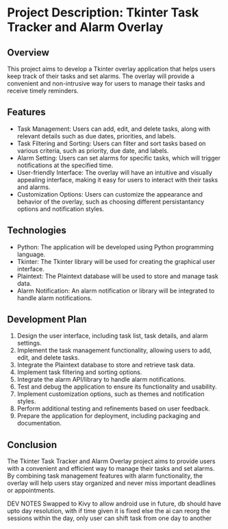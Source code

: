 # Project Description: Tkinter Task Tracker and Alarm Overlay

## Overview
This project aims to develop a Tkinter overlay application that helps users keep track of their tasks and set alarms. The overlay will provide a convenient and non-intrusive way for users to manage their tasks and receive timely reminders.

## Features
- Task Management: Users can add, edit, and delete tasks, along with relevant details such as due dates, priorities, and labels.
- Task Filtering and Sorting: Users can filter and sort tasks based on various criteria, such as priority, due date, and labels.
- Alarm Setting: Users can set alarms for specific tasks, which will trigger notifications at the specified time.
- User-friendly Interface: The overlay will have an intuitive and visually appealing interface, making it easy for users to interact with their tasks and alarms.
- Customization Options: Users can customize the appearance and behavior of the overlay, such as choosing different persistantancy options and notification styles.

## Technologies
- Python: The application will be developed using Python programming language.
- Tkinter: The Tkinter library will be used for creating the graphical user interface.
- Plaintext: The Plaintext database will be used to store and manage task data.
- Alarm Notification: An alarm notification or library will be integrated to handle alarm notifications.

## Development Plan
1. Design the user interface, including task list, task details, and alarm settings.
2. Implement the task management functionality, allowing users to add, edit, and delete tasks.
3. Integrate the Plaintext database to store and retrieve task data.
4. Implement task filtering and sorting options.
5. Integrate the alarm API/library to handle alarm notifications.
6. Test and debug the application to ensure its functionality and usability.
7. Implement customization options, such as themes and notification styles.
8. Perform additional testing and refinements based on user feedback.
9. Prepare the application for deployment, including packaging and documentation.

## Conclusion
The Tkinter Task Tracker and Alarm Overlay project aims to provide users with a convenient and efficient way to manage their tasks and set alarms. By combining task management features with alarm functionality, the overlay will help users stay organized and never miss important deadlines or appointments.

DEV NOTES
Swapped to Kivy to allow android use in future,
db should have upto day resolution, with if time given it is fixed else the ai can reorg the sessions within the day, only user can shift task from one day to another